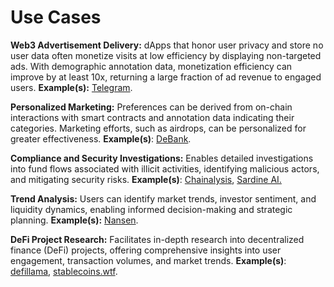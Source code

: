 # Use Cases

**Web3 Advertisement Delivery:** dApps that honor user privacy and store no user data often monetize visits at low efficiency by displaying non-targeted ads. With demographic annotation data, monetization efficiency can improve by at least 10x, returning a large fraction of ad revenue to engaged users. **Example(s):** [Telegram](https://telegram.org/).

**Personalized Marketing:** Preferences can be derived from on-chain interactions with smart contracts and annotation data indicating their categories. Marketing efforts, such as airdrops, can be personalized for greater effectiveness. **Example(s)**: [DeBank](https://debank.com/).

**Compliance and Security Investigations:** Enables detailed investigations into fund flows associated with illicit activities, identifying malicious actors, and mitigating security risks. **Example(s)**: [Chainalysis](https://www.chainalysis.com/), [Sardine AI.](https://www.sardine.ai/)

**Trend Analysis:** Users can identify market trends, investor sentiment, and liquidity dynamics, enabling informed decision-making and strategic planning. **Example(s):** [Nansen](https://www.nansen.ai/).

**DeFi Project Research:** Facilitates in-depth research into decentralized finance (DeFi) projects, offering comprehensive insights into user engagement, transaction volumes, and market trends. **Example(s)**: [defillama](https://defillama.com/), [stablecoins.wtf](https://stablecoins.wtf).



